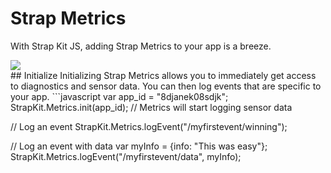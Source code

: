 # Strap Metrics
With Strap Kit JS, adding Strap Metrics to your app is a breeze.
<div class="col-xs-12 text-center">
    <img class="img-responsive text-center col-sm-offset-2 col-xs-12 col-sm-8" src="/img/metrics-graphic-2.png"/>
</div>
## Initialize
Initializing Strap Metrics allows you to immediately get access to diagnostics and sensor data. You can then log events that are specific to your app.
```javascript
var app_id = "8djanek08sdjk";
StrapKit.Metrics.init(app_id); // Metrics will start logging sensor data

// Log an event
StrapKit.Metrics.logEvent("/myfirstevent/winning");

// Log an event with data
var myInfo = {info: "This was easy"};
StrapKit.Metrics.logEvent("/myfirstevent/data", myInfo);
```
